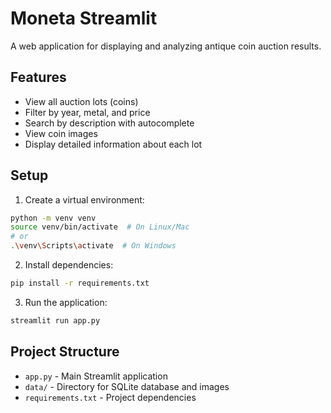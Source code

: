 # Moneta Streamlit

A web application for displaying and analyzing antique coin auction results.

## Features

- View all auction lots (coins)
- Filter by year, metal, and price
- Search by description with autocomplete
- View coin images
- Display detailed information about each lot

## Setup

1. Create a virtual environment:
```bash
python -m venv venv
source venv/bin/activate  # On Linux/Mac
# or
.\venv\Scripts\activate  # On Windows
```

2. Install dependencies:
```bash
pip install -r requirements.txt
```

3. Run the application:
```bash
streamlit run app.py
```

## Project Structure

- `app.py` - Main Streamlit application
- `data/` - Directory for SQLite database and images
- `requirements.txt` - Project dependencies 